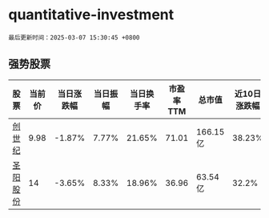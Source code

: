 # quantitative-investment

`最后更新时间：2025-03-07 15:30:45 +0800`

## 强势股票

|股票|当前价|当日涨跌幅|当日振幅|当日换手率|市盈率TTM|总市值|近10日涨跌幅|
|----|----|----|----|----|----|----|----|
|[创世纪](https://xueqiu.com/S/SZ300083)|9.98|-1.87%|7.77%|21.65%|71.01|166.15亿|38.23%|
|[圣阳股份](https://xueqiu.com/S/SZ002580)|14|-3.65%|8.33%|18.96%|36.96|63.54亿|32.2%|
